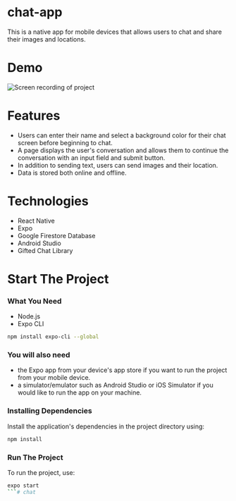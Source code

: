 # **chat-app**
This is a native app for mobile devices that allows users to chat and share their images and locations.


# Demo
![Screen recording of project](assets/ChatAppDemo.gif)


# Features
* Users can enter their name and select a background color for their chat screen before beginning to chat.
* A page displays the user's conversation and allows them to continue the conversation with an input field and submit button.
* In addition to sending text, users can send images and their location.
* Data is stored both online and offline.


# Technologies
* React Native
* Expo
* Google Firestore Database
* Android Studio
* Gifted Chat Library


# Start The Project
### **What You Need**
* Node.js
* Expo CLI
```bash
npm install expo-cli --global
```

### **You will also need**
* the Expo app from your device's app store if you want to run the project from your mobile device.
* a simulator/emulator such as Android Studio or iOS Simulator if you would like to run the app on your machine.

### **Installing Dependencies**
Install the application's dependencies in the project directory using:
```bash
npm install
```

### **Run The Project**
To run the project, use:
```bash
expo start
```# chat
